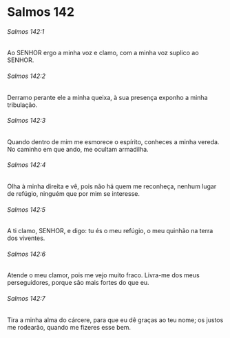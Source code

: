 # Salmos 142

###### Salmos 142:1

Ao SENHOR ergo a minha voz e clamo, com a minha voz suplico ao SENHOR.

###### Salmos 142:2

Derramo perante ele a minha queixa, à sua presença exponho a minha tribulação.

###### Salmos 142:3

Quando dentro de mim me esmorece o espírito, conheces a minha vereda. No caminho em que ando, me ocultam armadilha.

###### Salmos 142:4

Olha à minha direita e vê, pois não há quem me reconheça, nenhum lugar de refúgio, ninguém que por mim se interesse.

###### Salmos 142:5

A ti clamo, SENHOR, e digo: tu és o meu refúgio, o meu quinhão na terra dos viventes.

###### Salmos 142:6

Atende o meu clamor, pois me vejo muito fraco. Livra-me dos meus perseguidores, porque são mais fortes do que eu.

###### Salmos 142:7

Tira a minha alma do cárcere, para que eu dê graças ao teu nome; os justos me rodearão, quando me fizeres esse bem.

